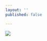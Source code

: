 ```yaml
---
layout: ''
published: false

---
```

![](https://i1.wp.com/gokhshtein.com/wp-content/uploads/2019/07/GOK_05_Final_Page_01.png)
